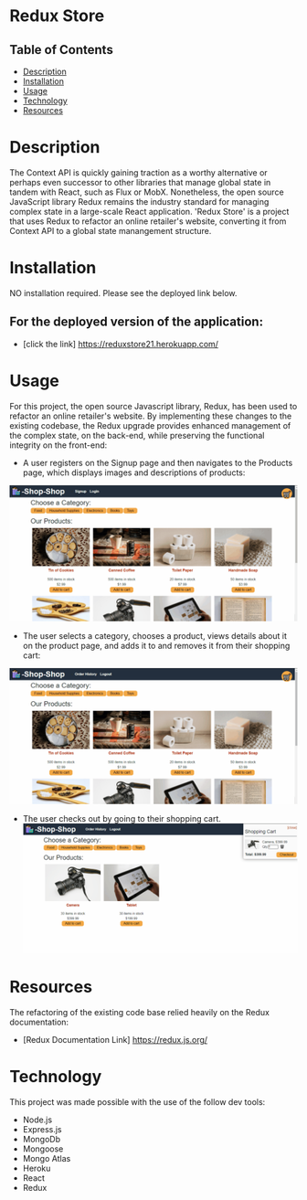 # Redux Store

## Table of Contents
- [Description](#description)
- [Installation](#installation)
- [Usage](#usage)
- [Technology](#technology)
- [Resources](#resources)


# Description
The Context API is quickly gaining traction as a worthy alternative or perhaps even successor to other libraries that manage global state in tandem with React, such as Flux or MobX. Nonetheless, the open source JavaScript library Redux remains the industry standard for managing complex state in a large-scale React application. 'Redux Store' is a project that uses Redux to refactor an online retailer's website, converting it from Context API to a global state manangement structure.

# Installation
NO installation required. Please see the deployed link below.



## For the deployed version of the application:

  * [click the link] https://reduxstore21.herokuapp.com/



# Usage
For this project, the open source Javascript library, Redux, has been used to refactor an online retailer's website. By implementing these changes to the existing codebase, the Redux upgrade provides enhanced management of the complex state, on the back-end, while preserving the functional integrity on the front-end:

* A user registers on the Signup page and then navigates to the Products page, which displays images and descriptions of products:

![Sign Up](client/public/gifs/demo-01.gif)


* The user selects a category, chooses a product, views details about it on the product page, and adds it to and removes it from their shopping cart:

![Add to Cart](client/public/gifs/demo-02.gif)


* The user checks out by going to their shopping cart.
![Checkout](client/public/gifs/demo-03.gif)



# Resources
The refactoring of the existing code base relied heavily on the Redux documentation:
- [Redux Documentation Link] https://redux.js.org/


# Technology
This project was made possible with the use of the follow dev tools:
* Node.js
* Express.js
* MongoDb
* Mongoose
* Mongo Atlas
* Heroku
* React
* Redux
